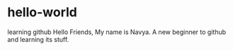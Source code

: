 # hello-world
learning github
Hello Friends,
My name is Navya. A new beginner to github and learning its stuff.
